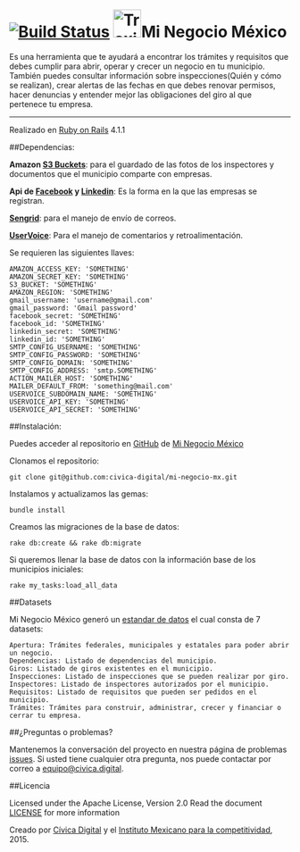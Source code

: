[![Build Status](https://travis-ci.org/civica-digital/mi-negocio-mx.svg?branch=master)](https://travis-ci.org/civica-digital/mi-negocio-mx)
<img src="http://minegociomexico.mx/images/favicon.ico" alt="Traxi" height="50" width="50"/>Mi Negocio México
===
Es una herramienta que te ayudará a encontrar los trámites y requisitos que debes cumplir para abrir, operar y crecer un negocio en tu municipio. También puedes consultar información sobre inspecciones(Quién y cómo se realizan), crear alertas de las fechas en que debes renovar permisos, hacer denuncias y entender mejor las obligaciones del giro al que pertenece tu empresa.
___

Realizado en [Ruby on Rails](http://rubyonrails.org/) 4.1.1

##Dependencias:

**Amazon [S3 Buckets](http://aws.amazon.com/es/s3/)**: para el guardado de las fotos de los inspectores y documentos que el municipio comparte con empresas.

**Api de [Facebook](https://developers.facebook.com/) y [Linkedin](https://developer.linkedin.com/)**: Es la forma en la que las empresas se registran.

**[Sengrid](https://sendgrid.com/)**: para el manejo de envío de correos.

**[UserVoice](https://www.uservoice.com/)**: Para el manejo de comentarios y retroalimentación.

Se requieren las siguientes llaves:

 
    AMAZON_ACCESS_KEY: 'SOMETHING'
    AMAZON_SECRET_KEY: 'SOMETHING'
    S3_BUCKET: 'SOMETHING'
    AMAZON_REGION: 'SOMETHING'
    gmail_username: 'username@gmail.com'
    gmail_password: 'Gmail password'
    facebook_secret: 'SOMETHING'
    facebook_id: 'SOMETHING'
    linkedin_secret: 'SOMETHING'
    linkedin_id: 'SOMETHING'
    SMTP_CONFIG_USERNAME: 'SOMETHING'
    SMTP_CONFIG_PASSWORD: 'SOMETHING'
    SMTP_CONFIG_DOMAIN: 'SOMETHING'
    SMTP_CONFIG_ADDRESS: 'smtp.SOMETHING'
    ACTION_MAILER_HOST: 'SOMETHING'
    MAILER_DEFAULT_FROM: 'something@mail.com'
    USERVOICE_SUBDOMAIN_NAME: 'SOMETHING'
    USERVOICE_API_KEY: 'SOMETHING'
    USERVOICE_API_SECRET: 'SOMETHING'
    
    
##Instalación:

Puedes acceder al repositorio en [GitHub](https://github.com) de [Mi Negocio México](https://github.com/civica-digital/mi-negocio-mx)

Clonamos el repositorio:

    git clone git@github.com:civica-digital/mi-negocio-mx.git
    
Instalamos y actualizamos las gemas:

	bundle install
	
Creamos las migraciones de la base de datos:

	rake db:create && rake db:migrate 
	
Si queremos llenar la base de datos con la información base de los municipios iniciales:

	rake my_tasks:load_all_data
	
	
##Datasets

Mi Negocio México generó un [estandar de datos](http://estandares.datamx.io/law/555e3c26cc1f420d00ec17bc) el cual consta de 7 datasets:

    Apertura: Trámites federales, municipales y estatales para poder abrir un negocio.
    Dependencias: Listado de dependencias del municipio.
    Giros: Listado de giros existentes en el municipio.
    Inspecciones: Listado de inspecciones que se pueden realizar por giro.
    Inspectores: Listado de inspectores autorizados por el municipio.
    Requisitos: Listado de requisitos que pueden ser pedidos en el municipio.
    Trámites: Trámites para construir, administrar, crecer y financiar o cerrar tu empresa.
    

##¿Preguntas o problemas? 

Mantenemos la conversación del proyecto en nuestra página de problemas [issues](https://github.com/civica-digital/mi-negocio-mx/issues). Si usted tiene cualquier otra pregunta, nos puede contactar por correo a <equipo@civica.digital>.

##Licencia

Licensed under the Apache License, Version 2.0 Read the document [LICENSE](http://www.apache.org/licenses/LICENSE-2.0) for more information

Creado por [Cívica Digital](http://www.civica.digital) y el [Instituto Mexicano para la competitividad](http://imco.org.mx/home/), 2015.


